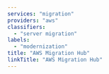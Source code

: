 ```yaml
---
services: "migration"
providers: "aws"
classifiers:
  - "server migration"
labels:
  - "modernization"
title: "AWS Migration Hub"
linkTitle: "AWS Migration Hub"
---
```

